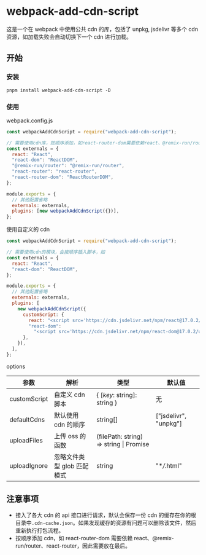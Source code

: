 # webpack-add-cdn-script

这是一个在 webpack 中使用公共 cdn 的库，包括了 unpkg, jsdelivr 等多个 cdn 资源，如加载失败会自动切换下一个 cdn 进行加载。

## 开始

### 安装

```
pnpm install webpack-add-cdn-script -D
```

### 使用

webpack.config.js

```js
const webpackAddCdnScript = require("webpack-add-cdn-script");

// 需要使用cdn库，按顺序添加，如react-router-dom需要依赖react、@remix-run/router、react-router，因此需要放在最后
const externals = {
  react: "React",
  "react-dom": "ReactDOM",
  "@remix-run/router": "@remix-run/router",
  "react-router": "react-router",
  "react-router-dom": "ReactRouterDOM",
};

module.exports = {
  // 其他配置省略
  externals: externals,
  plugins: [new webpackAddCdnScript({})],
};
```

使用自定义的 cdn

```js
const webpackAddCdnScript = require("webpack-add-cdn-script");

// 需要使用cdn的模块，会按顺序插入脚本，如
const externals = {
  react: "React",
  "react-dom": "ReactDOM",
};

module.exports = {
  // 其他配置省略
  externals: externals,
  plugins: [
    new webpackAddCdnScript({
      customScript: {
        react: "<script src='https://cdn.jsdelivr.net/npm/react@17.0.2/umd/react.production.min.js'></script>",
        "react-dom":
          "<script src='https://cdn.jsdelivr.net/npm/react-dom@17.0.2/umd/react-dom.production.min.js'></script>",
      },
    }),
  ],
};
```

options

| 参数         | 解析                       | 类型                                            | 默认值                |
| ------------ | -------------------------- | ----------------------------------------------- | --------------------- |
| customScript | 自定义 cdn 脚本            | { [*key*: string]: string }                     | 无                    |
| defaultCdns  | 默认使用 cdn 的顺序        | string[]                                        | ["jsdelivr", "unpkg"] |
| uploadFiles  | 上传 oss 的函数            | (filePath: string) => string \| Promise<string> |                       |
| uploadIgnore | 忽略文件类型 glob 匹配模式 | string                                          | "\*_/_.html"          |

## 注意事项

- 接入了各大 cdn 的 api 接口进行请求，默认会保存一份 cdn 的缓存在你的根目录中`.cdn-cache.json`。如果发现缓存的资源有问题可以删除该文件，然后重新执行打包流程。
- 按顺序添加 cdn，如 react-router-dom 需要依赖 react、@remix-run/router、react-router，因此需要放在最后。
